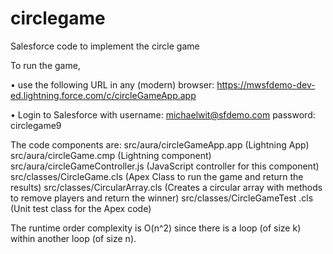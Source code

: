 # circlegame
Salesforce code to implement the circle game

To run the game, 

•	use the following URL in any (modern) browser:
https://mwsfdemo-dev-ed.lightning.force.com/c/circleGameApp.app

•	Login to Salesforce with 
username: michaelwit@sfdemo.com 
password: circlegame9

The code components are:
src/aura/circleGameApp.app       (Lightning App)
src/aura/circleGame.cmp          (Lightning component)
src/aura/circleGameController.js (JavaScript controller for this component)
src/classes/CircleGame.cls       (Apex Class to run the game and return the results)
src/classes/CircularArray.cls    (Creates a circular array with methods to remove players and return the winner)
src/classes/CircleGameTest .cls  (Unit test class for the Apex code)

The runtime order complexity is O(n^2) since there is a loop (of size k) within another loop (of size n).
